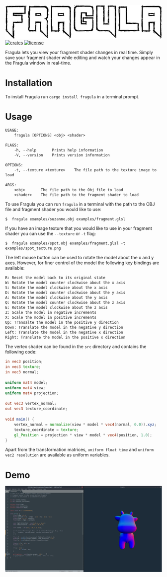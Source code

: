 ![header](header.png "Fragula")
[![crates](https://img.shields.io/crates/v/fragula?style=flat-square)](https://crates.io/crates/fragula) [![license](https://img.shields.io/crates/l/fragula?style=flat-square)](https://crates.io/crates/fragula)

Fragula lets you view your fragment shader changes in real time. Simply save your fragment
shader while editing and watch your changes appear in the Fragula window in real-time.

Installation
============

To install Fragula run `cargo install fragula` in a terminal prompt.

Usage
=====
```
USAGE:
    fragula [OPTIONS] <obj> <shader>

FLAGS:
    -h, --help       Prints help information
    -V, --version    Prints version information

OPTIONS:
    -t, --texture <texture>    The file path to the texture image to load

ARGS:
    <obj>       The file path to the Obj file to load
    <shader>    The file path to the fragment shader to load

```

To use Fragula you can run `fragula` in a terminal with the path to the
OBJ file and fragment shader you would like to use:

    $  fragula examples/suzanne.obj examples/fragment.glsl

If you have an image texture that you would like to use in your
fragment shader you can use the `--texture` or `-t` flag:

    $  fragula examples/spot.obj examples/fragment.glsl -t examples/spot_texture.png

The left mouse button can be used to rotate the model about the x and y axes. However, for
finer control of the model the following key bindings are available:

```
R: Reset the model back to its original state
W: Rotate the model counter clockwise about the x axis
S: Rotate the model clockwise about the x axis
D: Rotate the model counter clockwise about the y axis
A: Rotate the model clockwise about the y axis
Q: Rotate the model counter clockwise about the z axis
E: Rotate the model clockwise about the z axis
Z: Scale the model in negative increments
X: Scale the model in positive increments
Up: Transalte the model in the positive y direction
Down: Translate the model in the negative y direction
Left: Translate the model in the negative x direction
Right: Translate the model in the positive x direction
```

The vertex shader can be found in the `src` directory and contains the following code:
```glsl
in vec3 position;
in vec3 texture;
in vec3 normal;

uniform mat4 model;
uniform mat4 view;
uniform mat4 projection;

out vec3 vertex_normal;
out vec3 texture_coordinate;

void main() {
    vertex_normal = normalize(view * model * vec4(normal, 0.0)).xyz;
    texture_coordinate = texture;
    gl_Position = projection * view * model * vec4(position, 1.0);
}
```

Apart from the transformation matrices, `uniform float time` and `uniform vec2 resolution` are
available as uniform variables.

Demo
====
![demo](demo.gif)
